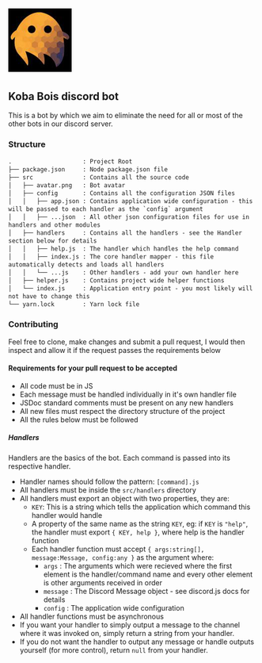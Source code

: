 # ![koba-bot](/src/avatar.png)
## Koba Bois discord bot
This is a bot by which we aim to eliminate the need for all or most of the other bots in our discord server.


### Structure
```
.                    : Project Root
├── package.json     : Node package.json file
├── src              : Contains all the source code
│   ├── avatar.png   : Bot avatar
│   ├── config       : Contains all the configuration JSON files
│   │   ├── app.json : Contains application wide configuration - this will be passed to each handler as the `config` argument
│   │   ├── ...json  : All other json configuration files for use in handlers and other modules
│   ├── handlers     : Contains all the handlers - see the Handler section below for details
│   │   ├── help.js  : The handler which handles the help command
│   │   ├── index.js : The core handler mapper - this file automatically detects and loads all handlers
│   │   └── ...js    : Other handlers - add your own handler here
│   ├── helper.js    : Contains project wide helper functions
│   └── index.js     : Application entry point - you most likely will not have to change this
└── yarn.lock        : Yarn lock file
```

### Contributing
Feel free to clone, make changes and submit a pull request, I would then inspect and allow it if the request passes the requirements below

#### Requirements for your pull request to be accepted
- All code must be in JS
- Each message must be handled individually in it's own handler file
- JSDoc standard comments must be present on any new handlers
- All new files must respect the directory structure of the project
- All the rules below must be followed

##### Handlers
Handlers are the basics of the bot. Each command is passed into its respective handler.
* Handler names should follow the pattern: `[command].js`
* All handlers must be inside the `src/handlers` directory
* All handlers must export an object with two properties, they are:
  * `KEY`: This is a string which tells the application which command this handler would handle
  * A property of the same name as the string `KEY`, eg: if `KEY` is `"help"`, the handler must export `{ KEY, help }`, where help is the handler function
  * Each handler function must accept `{ args:string[], message:Message, config:any }` as the argument where:
    * `args`    : The arguments which were recieved where the first element is the handler/command name and every other element is other arguments received in order
    * `message` : The Discord Message object - see discord.js docs for details
    * `config`  : The application wide configuration
* All handler functions must be asynchronous
* If you want your handler to simply output a message to the channel where it was invoked on, simply return a string from your handler.
* If you do not want the handler to output any message or handle outputs yourself (for more control), return `null` from your handler.
